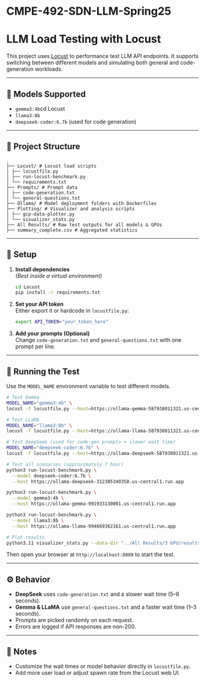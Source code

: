 # CMPE-492-SDN-LLM-Spring25

# LLM Load Testing with Locust

This project uses [Locust](https://locust.io/) to performance test LLM API endpoints. It supports switching between different models and simulating both general and code-generation workloads.

---

## 🚀 Models Supported

- `gemma3:4b`cd Locust
- `llama3:8b`
- `deepseek-coder:6.7b` (used for code generation)

---

## 📁 Project Structure

```
.
├── Locust/ # Locust load scripts
│ ├── locustfile.py
│ ├── run-locust-benchmark.py
│ └── requirements.txt
├── Prompts/ # Prompt data
│ ├── code-generation.txt
│ └── general-questions.txt
├── Ollama/ # Model deployment folders with Dockerfiles
├── Plotting/ # Visualizer and analysis scripts
│ ├── gcp-data-plotter.py
│ └── visualizer_stats.py
├── All Results/ # Raw test outputs for all models & GPUs
├── summary_complete.csv # Aggregated statistics
```

---

## 🔧 Setup

1. **Install dependencies**  
   *(Best inside a virtual environment)*

   ```bash
   cd Locust
   pip install -r requirements.txt
   ```

2. **Set your API token**  
   Either export it or hardcode in `locustfile.py`:

   ```bash
   export API_TOKEN="your_token_here"
   ```

3. **Add your prompts (Optional)**  
   Change `code-generation.txt` and `general-questions.txt` with one prompt per line.

---

## 🧪 Running the Test

Use the `MODEL_NAME` environment variable to test different models.

```bash
# Test Gemma
MODEL_NAME="gemma3:4b" \
locust -f locustfile.py --host=https://ollama-gemma-587938011321.us-central1.run.app

# Test LLaMA
MODEL_NAME="llama3:8b" \
locust -f locustfile.py --host=https://ollama-llama-587938011321.us-central1.run.app

# Test DeepSeek (used for code-gen prompts + slower wait time)
MODEL_NAME="deepseek-coder:6.7b" \
locust -f locustfile.py --host=https://ollama-deepseek-587938011321.us-central1.run.app

# Test all scenarios (approximately 7 hour)
python3 run-locust-benchmark.py \
  --model deepseek-coder:6.7b \
  --host https://ollama-deepseek-312305340350.us-central1.run.app

python3 run-locust-benchmark.py \
  --model gemma3:4b \
  --host https://ollama-gemma-991933130001.us-central1.run.app

python3 run-locust-benchmark.py \
  --model llama3:8b \
  --host https://ollama-llama-994669362161.us-central1.run.app

# Plot results
python3.11 visualizer_stats.py --data-dir "../All Results/3 GPU/results_deepseek"
```

Then open your browser at `http://localhost:8089` to start the test.

---

## ⚙️ Behavior

- **DeepSeek** uses `code-generation.txt` and a slower wait time (5–8 seconds).
- **Gemma & LLaMA** use `general-questions.txt` and a faster wait time (1–3 seconds).
- Prompts are picked randomly on each request.
- Errors are logged if API responses are non-200.

---

## 📌 Notes

- Customize the wait times or model behavior directly in `locustfile.py`.
- Add more user load or adjust spawn rate from the Locust web UI.